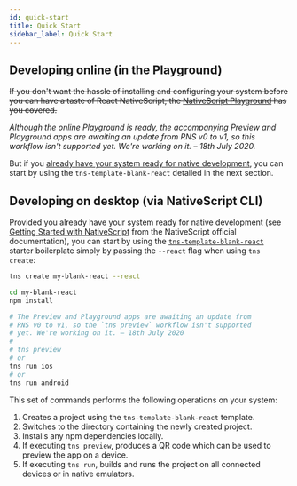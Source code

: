 ```yaml
---
id: quick-start
title: Quick Start
sidebar_label: Quick Start
---
```

<!-- contributors: [shirakaba, rigor789, eddyverbruggen, damain, ikoevska, jlooper]
 -->

## Developing online (in the Playground)

~~If you don't want the hassle of installing and configuring your system before you can have a taste of React NativeScript, the [NativeScript Playground](https://play.nativescript.org) has you covered.~~

*Although the online Playground is ready, the accompanying Preview and Playground apps are awaiting an update from RNS v0 to v1, so this workflow isn't supported yet. We're working on it. – 18th July 2020.*

But if you [already have your system ready for native development](/docs/installation), you can start by using the `tns-template-blank-react` detailed in the next section.

## Developing on desktop (via NativeScript CLI)

Provided you already have your system ready for native development (see [Getting Started with NativeScript](https://www.nativescript.org/getting-started-with-nativescript) from the NativeScript official documentation), you can start by using the [`tns-template-blank-react`](https://github.com/NativeScript/nativescript-app-templates/tree/master/packages/template-blank-react) starter boilerplate simply by passing the `--react` flag when using `tns create`:

```sh
tns create my-blank-react --react

cd my-blank-react
npm install

# The Preview and Playground apps are awaiting an update from
# RNS v0 to v1, so the `tns preview` workflow isn't supported
# yet. We're working on it. – 18th July 2020
#
# tns preview
# or
tns run ios
# or
tns run android
```
This set of commands performs the following operations on your system:

1. Creates a project using the `tns-template-blank-react` template.
2. Switches to the directory containing the newly created project.
3. Installs any npm dependencies locally.
4. If executing `tns preview`, produces a QR code which can be used to preview the app on a device.
5. If executing `tns run`, builds and runs the project on all connected devices or in native emulators.
